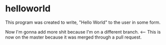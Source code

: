 # helloworld

This program was created to write, "Hello World" to the user in some form.

Now I'm gonna add more shit because I'm on a different branch. <-- This is now on the master because it was merged through a pull request.
